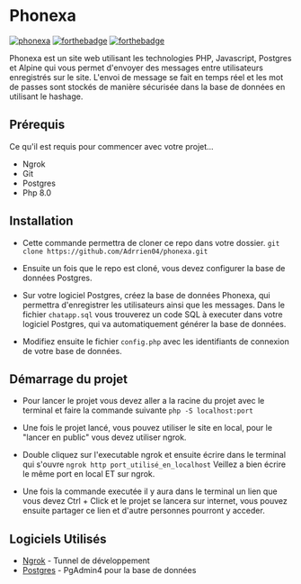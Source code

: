 # Phonexa
[![phonexa](https://forthebadge.com/images/badges/check-it-out.svg)](https://sure-tough-snail.ngrok-free.app/) [![forthebadge](https://forthebadge.com/images/badges/uses-brains.svg)](https://forthebadge.com) [![forthebadge](https://forthebadge.com/images/badges/works-on-my-machine.svg)](https://forthebadge.com)

Phonexa est un site web utilisant les technologies PHP, Javascript, Postgres et Alpine qui vous permet d'envoyer des messages entre utilisateurs enregistrés sur le site. L'envoi de message se fait en temps réel et les mot de passes sont stockés de manière sécurisée dans la base de données en utilisant le hashage.

## Prérequis
Ce qu'il est requis pour commencer avec votre projet...
- Ngrok
- Git
- Postgres 
- Php 8.0

## Installation
- Cette commande permettra de cloner ce repo dans votre dossier. ``git clone https://github.com/Adrrien04/phonexa.git``

- Ensuite un fois que le repo est cloné, vous devez configurer la base de données Postgres.

- Sur votre logiciel Postgres, créez la base de données Phonexa, qui permettra d'enregistrer les utilisateurs ainsi que les messages. Dans le fichier ``chatapp.sql`` vous trouverez un code SQL à executer dans votre logiciel Postgres, qui va automatiquement générer la base de données.

- Modifiez ensuite le fichier ``config.php`` avec les identifiants de connexion de votre base de données.

## Démarrage du projet
- Pour lancer le projet vous devez aller a la racine du projet avec le terminal et faire la commande suivante `` php -S localhost:port ``

- Une fois le projet lancé, vous pouvez utiliser le site en local, pour le "lancer en public" vous devez utiliser ngrok.

- Double cliquez sur l'executable ngrok et ensuite écrire dans le terminal qui s'ouvre ``ngrok http port_utilisé_en_localhost``
Veillez a bien écrire le même port en local ET sur ngrok.

- Une fois la commande executée il y aura dans le terminal un lien que vous devez Ctrl + Click et le projet se lancera sur internet, vous pouvez ensuite partager ce lien et d'autre personnes pourront y acceder.

## Logiciels Utilisés
* [Ngrok](https://ngrok.com/) - Tunnel de développement
* [Postgres](https://www.pgadmin.org/) - PgAdmin4 pour la base de données
